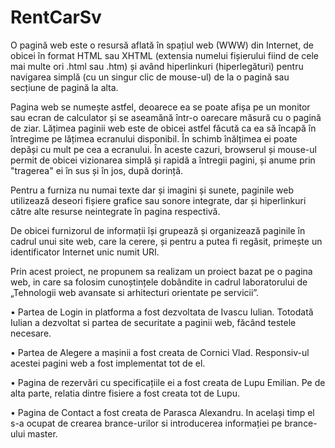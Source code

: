 # RentCarSv

   O pagină web este o resursă aflată în spațiul web (WWW) din Internet, de obicei în format HTML sau XHTML 
(extensia numelui fișierului fiind de cele mai multe ori .html sau .htm) și având hiperlinkuri (hiperlegături)
pentru navigarea simplă (cu un singur clic de mouse-ul) de la o pagină sau secțiune de pagină la alta. 
   
   Pagina web se numește astfel, deoarece ea se poate afișa pe un monitor sau ecran de calculator și se
aseamănă într-o oarecare măsură cu o pagină de ziar. Lățimea paginii web este de obicei astfel făcută
ca ea să încapă în întregime pe lățimea ecranului disponibil. În schimb înălțimea ei poate depăși cu mult
pe cea a ecranului. În aceste cazuri, browserul și mouse-ul permit de obicei vizionarea simplă și rapidă
a întregii pagini, și anume prin "tragerea" ei în sus și în jos, după dorință. 

Pentru a furniza nu numai texte dar și imagini și sunete, paginile web utilizează deseori fișiere grafice
sau sonore integrate, dar și hiperlinkuri către alte resurse neintegrate în pagina respectivă. 

De obicei furnizorul de informații își grupează și organizează paginile în cadrul unui site web, care la cerere,
și pentru a putea fi regăsit, primește un identificator Internet unic numit URI. 

Prin acest proiect, ne propunem sa realizam un proiect bazat pe o pagina web, in care sa folosim cunoștințele
dobândite in cadrul laboratorului de „Tehnologii web avansate si arhitecturi orientate pe servicii”.


•	Partea de Login in platforma a fost dezvoltata de Ivascu Iulian. Totodată Iulian a dezvoltat si partea de securitate a paginii web, făcând testele necesare. 

•	Partea de Alegere a mașinii a fost creata de Cornici Vlad. Responsiv-ul acestei pagini web a fost implementat tot de el. 

•	Pagina de rezervări cu specificațiile ei a fost creata de Lupu Emilian. Pe de alta parte, relatia dintre fisiere a fost creata tot de Lupu.  

•	Pagina de Contact a fost creata de Parasca Alexandru. In același timp el s-a ocupat de crearea brance-urilor si introducerea informației pe brance-ului master.



